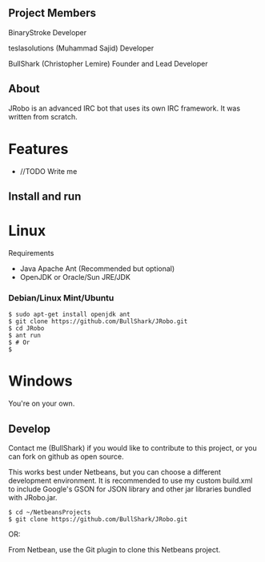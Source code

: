 ## Project Members

BinaryStroke
Developer

teslasolutions (Muhammad Sajid)
Developer

BullShark (Christopher Lemire)
Founder and Lead Developer

## About

JRobo is an advanced IRC bot that uses its own IRC framework. It was written from scratch.

# Features
 * //TODO Write me

## Install and run

# Linux

Requirements
 * Java Apache Ant (Recommended but optional)
 * OpenJDK or Oracle/Sun JRE/JDK

### Debian/Linux Mint/Ubuntu
    $ sudo apt-get install openjdk ant
    $ git clone https://github.com/BullShark/JRobo.git
    $ cd JRobo
    $ ant run
    $ # Or
    $ 




# Windows

You're on your own.

## Develop

Contact me (BullShark) if you would like to contribute to this project, or you can fork on github as open source.

This works best under Netbeans, but you can choose a different development environment. It is recommended to use my custom build.xml to include Google's GSON for JSON library and other jar libraries bundled with JRobo.jar.

    $ cd ~/NetbeansProjects
    $ git clone https://github.com/BullShark/JRobo.git

OR:

From Netbean, use the Git plugin to clone this Netbeans project.